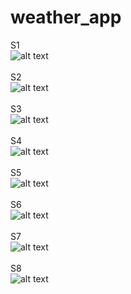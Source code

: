 # weather_app
S1 <br />
![alt text](https://github.com/Mustafa-Mx/weather_app/blob/master/Screenshots/1.png) <br /><br />
S2 <br />
![alt text](https://github.com/Mustafa-Mx/weather_app/blob/master/Screenshots/2.png)<br /> <br />
S3 <br />
![alt text](https://github.com/Mustafa-Mx/weather_app/blob/master/Screenshots/3.png) <br /> <br />
S4 <br /> 
![alt text](https://github.com/Mustafa-Mx/weather_app/blob/master/Screenshots/4.png) <br /> <br />
S5 <br /> 
![alt text](https://github.com/Mustafa-Mx/weather_app/blob/master/Screenshots/5.png) <br /> <br /> 
S6 <br />
![alt text](https://github.com/Mustafa-Mx/weather_app/blob/master/Screenshots/6.png) <br /><br />
S7 <br /> 
![alt text](https://github.com/Mustafa-Mx/weather_app/blob/master/Screenshots/7.png) <br /> <br />
S8 <br />
![alt text](https://github.com/Mustafa-Mx/weather_app/blob/master/Screenshots/8.png) <br /> <br />

